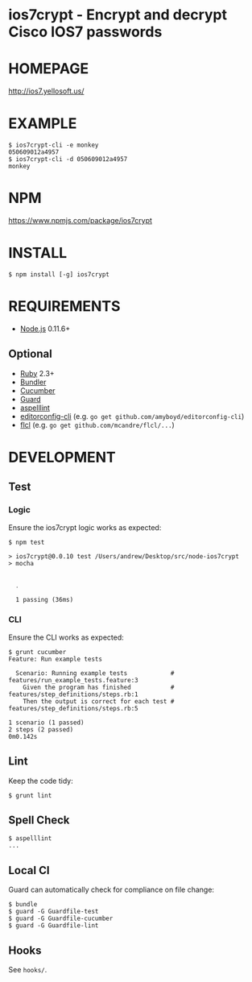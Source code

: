 # ios7crypt - Encrypt and decrypt Cisco IOS7 passwords

# HOMEPAGE

http://ios7.yellosoft.us/

# EXAMPLE

```
$ ios7crypt-cli -e monkey
050609012a4957
$ ios7crypt-cli -d 050609012a4957
monkey
```

# NPM

https://www.npmjs.com/package/ios7crypt

# INSTALL

```
$ npm install [-g] ios7crypt
```

# REQUIREMENTS

* [Node.js](http://nodejs.org/) 0.11.6+

## Optional

* [Ruby](https://www.ruby-lang.org/) 2.3+
* [Bundler](http://bundler.io/)
* [Cucumber](http://cukes.info/)
* [Guard](http://guardgem.org/)
* [aspelllint](https://github.com/mcandre/aspelllint)
* [editorconfig-cli](https://github.com/amyboyd/editorconfig-cli) (e.g. `go get github.com/amyboyd/editorconfig-cli`)
* [flcl](https://github.com/mcandre/flcl) (e.g. `go get github.com/mcandre/flcl/...`)

# DEVELOPMENT

## Test

### Logic

Ensure the ios7crypt logic works as expected:

```
$ npm test

> ios7crypt@0.0.10 test /Users/andrew/Desktop/src/node-ios7crypt
> mocha


  ․

  1 passing (36ms)
```

### CLI

Ensure the CLI works as expected:

```
$ grunt cucumber
Feature: Run example tests

  Scenario: Running example tests            # features/run_example_tests.feature:3
    Given the program has finished           # features/step_definitions/steps.rb:1
    Then the output is correct for each test # features/step_definitions/steps.rb:5

1 scenario (1 passed)
2 steps (2 passed)
0m0.142s
```

## Lint

Keep the code tidy:

```
$ grunt lint
```

## Spell Check

```
$ aspelllint
...
```

## Local CI

Guard can automatically check for compliance on file change:

```
$ bundle
$ guard -G Guardfile-test
$ guard -G Guardfile-cucumber
$ guard -G Guardfile-lint
```

## Hooks

See `hooks/`.
